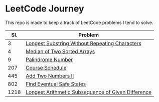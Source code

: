 # LeetCode Journey

This repo is made to keep a track of LeetCode problems I tend to solve.

|Sl.|Problem|
|---|---|
|3|[Longest Substring Without Repeating Characters](longest-substring-without-repeating-characters/README.md)|
|4|[Median of Two Sorted Arrays](median-of-two-sorted-arrays/README.md)|
|9|[Palindrome Number](palindrome-number/README.md)|
|207|[Course Schedule](course-schedule/README.md)|
|445|[Add Two Numbers II](add-two-numbers-ii/README.md)|
|802|[Find Eventual Safe States](find-eventual-safe-states/README.md)|
|1218|[Longest Arithmetic Subsequence of Given Difference](longest-arithmetic-subsequence-of-given-difference/README.md)|